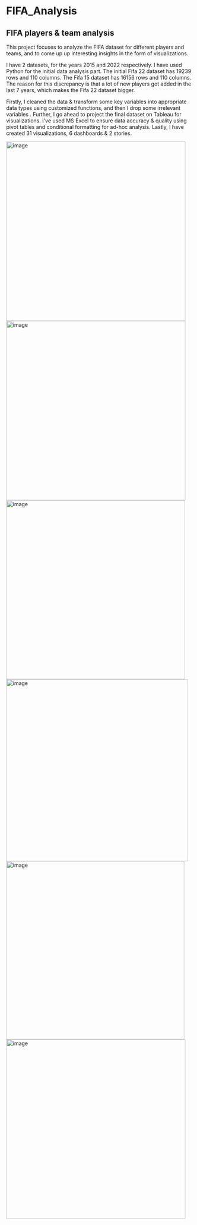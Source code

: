 # FIFA_Analysis

## FIFA players & team analysis

This project focuses to analyze the FIFA dataset for different players and teams, and to come up up interesting insights in the form of visualizations. 

I have 2 datasets, for the years 2015 and 2022 respectively. I have used Python for the initial data analysis part. 
The initial Fifa 22 dataset has 19239 rows and 110 columns.
The Fifa 15 dataset has 16156 rows and 110 columns.
The reason for this discrepancy is that a lot of new players got added in the last 7 years, which makes the Fifa 22 dataset bigger.

Firstly, I cleaned the data & transform some key variables into appropriate data types using customized functions, and then I drop some irrelevant variables . 
Further, I go ahead to project the final dataset on Tableau for visualizations. I've used MS Excel to ensure data accuracy & quality using pivot tables and conditional formatting for ad-hoc analysis.
Lastly, I have created 31 visualizations, 6 dashboards & 2 stories.


<img width="483" alt="image" src="https://github.com/Sarjak369/FIFA_Analysis/assets/56110199/e050efef-56d6-456c-8157-52eede9af53d">

<img width="483" alt="image" src="https://github.com/Sarjak369/FIFA_Analysis/assets/56110199/67582037-c50a-448f-9474-37292887117e">

<img width="482" alt="image" src="https://github.com/Sarjak369/FIFA_Analysis/assets/56110199/21317bd9-0aa9-4a0a-86ca-dfef441d1796">

<img width="490" alt="image" src="https://github.com/Sarjak369/FIFA_Analysis/assets/56110199/b7b8848a-d782-4182-a8ee-f37cda28e941">

<img width="480" alt="image" src="https://github.com/Sarjak369/FIFA_Analysis/assets/56110199/1af33ab2-95c8-4961-9aed-f7cb8b756655">

<img width="483" alt="image" src="https://github.com/Sarjak369/FIFA_Analysis/assets/56110199/0548c852-30a3-4083-bb5b-222cbf09a644">




